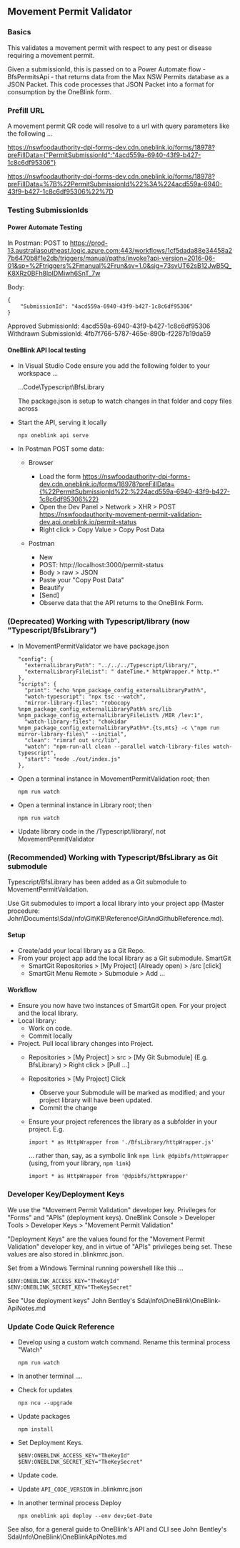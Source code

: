 ## Movement Permit Validator

### Basics

This validates a movement permit with respect to any pest or disease requiring a movement permit. 

Given a submissionId, this is passed on to a Power Automate flow - BfsPermitsApi - that returns data from the Max NSW Permits database as a JSON Packet. This code processes that JSON Packet into a format for consumption by the OneBlink form.

### Prefill URL

A movement permit QR code will resolve to a url with query parameters like the following ...

https://nswfoodauthority-dpi-forms-dev.cdn.oneblink.io/forms/18978?preFillData={"PermitSubmissionId":"4acd559a-6940-43f9-b427-1c8c6df95306"}

https://nswfoodauthority-dpi-forms-dev.cdn.oneblink.io/forms/18978?preFillData=%7B%22PermitSubmissionId%22%3A%224acd559a-6940-43f9-b427-1c8c6df95306%22%7D


### Testing SubmissionIds

#### Power Automate Testing

In Postman:
POST to
https://prod-13.australiasoutheast.logic.azure.com:443/workflows/1cf5dada88e34458a27b6470b8f1e2db/triggers/manual/paths/invoke?api-version=2016-06-01&sp=%2Ftriggers%2Fmanual%2Frun&sv=1.0&sig=73svUT62sB12JwB5Q_K8XRz0BFh8lpIDMiwh6SnT_7w

Body:

    {
        "SubmissionId": "4acd559a-6940-43f9-b427-1c8c6df95306"
    }

Approved  SubmissionId: 4acd559a-6940-43f9-b427-1c8c6df95306  
Withdrawn SubmissionId: 4fb7f766-5787-465e-890b-f2287b19da59

#### OneBlink API local testing

* In Visual Studio Code ensure you add the following folder to your workspace ...

    ...Code\Typescript\BfsLibrary

    The package.json is setup to watch changes in that folder and copy files across

* Start the API, serving it locally

      npx oneblink api serve

* In Postman POST some data:

  + Browser
    - Load the form https://nswfoodauthority-dpi-forms-dev.cdn.oneblink.io/forms/18978?preFillData={%22PermitSubmissionId%22:%224acd559a-6940-43f9-b427-1c8c6df95306%22}
    - Open the Dev Panel > Network > XHR >  POST https://nswfoodauthority-movement-permit-validation-dev.api.oneblink.io/permit-status
    - Right click > Copy Value > Copy Post Data
  
  + Postman
    - New 
    - POST: http://localhost:3000/permit-status
    - Body > raw > JSON
    - Paste your "Copy Post Data"
    - Beautify
    - [Send]
    - Observe data that the API returns to the OneBlink Form.

### (Deprecated) Working with Typescript/library (now "Typescript/BfsLibrary")

* In MovementPermitValidator we have package.json

      "config": {
        "externalLibraryPath": "../../../Typescript/library/",
        "externalLibraryFileList": " dateTime.* httpWrapper.* http.*"
      },
      "scripts": {
        "print": "echo %npm_package_config_externalLibraryPath%",
        "watch-typescript": "npx tsc --watch",
        "mirror-library-files": "robocopy %npm_package_config_externalLibraryPath% src/lib %npm_package_config_externalLibraryFileList% /MIR /lev:1",
        "watch-library-files": "chokidar %npm_package_config_externalLibraryPath%*.{ts,mts} -c \"npm run mirror-library-files\" --initial",
        "clean": "rimraf out src/lib",
        "watch": "npm-run-all clean --parallel watch-library-files watch-typescript",
        "start": "node ./out/index.js"
      },

* Open a terminal instance in MovementPermitValidation root; then   
    
      npm run watch

* Open a terminal instance in Library root; then   
    
      npm run watch

* Update library code in the /Typescript/library/, not MovementPermitValidator

### (Recommended) Working with Typescript/BfsLibrary as Git submodule

Typescript/BfsLibrary has been added as a Git submodule to MovementPermitValidation.

Use Git submodules to import a local library into your project app (Master procedure: John\Documents\Sda\Info\Git\KB\Reference\GitAndGithubReference.md).

#### Setup 

* Create/add your local library as a Git Repo.
* From your project app add the local library as a Git submodule. SmartGit  
  - SmartGit Repositories > [My Project] (Already open) > /src [click]
  - SmartGit Menu Remote > Submodule > Add ...

#### Workflow

* Ensure you now have two instances of SmartGit open. For your project and the local library.  
* Local library:
  - Work on code.
  - Commit locally
* Project. Pull local library changes into Project.
  - Repositories > [My Project] > src > [My Git Submodule] (E.g. BfsLibrary) > Right click > [Pull ...]
  - Repositories > [My Project] Click
    + Observe your Submodule will be marked as modified; and your project library will have been updated.
    + Commit the change 
  - Ensure your project references the library as a subfolder in your project. E.g.
    
        import * as HttpWrapper from './BfsLibrary/httpWrapper.js'
    
    ... rather than, say, as a symbolic link  `npm link @dpibfs/httpWrapper` (using, from your library, `npm link`)

        import * as HttpWrapper from '@dpibfs/httpWrapper'


### Developer Key/Deployment Keys

We use the "Movement Permit Validation" developer key. Privileges for "Forms" and "APIs" (deployment keys). OneBlink Console > Developer Tools > Developer Keys > "Movement Permit Validation"

"Deployment Keys" are the values found for the "Movement Permit Validation" developer key, and in virtue of "APIs" privileges being set. These values are also stored in .blinkmrc.json.

Set from a Windows Terminal running powershell like this ...

    $ENV:ONEBLINK_ACCESS_KEY="TheKeyId"
    $ENV:ONEBLINK_SECRET_KEY="TheKeySecret"

See "Use deployment keys" John Bentley's Sda\Info\OneBlink\OneBlink-ApiNotes.md

### Update Code Quick Reference

* Develop using a custom watch command. Rename this terminal process "Watch"

      npm run watch

* In another terminal ....

* Check for updates

      npx ncu --upgrade

* Update packages

      npm install

* Set Deployment Keys.

      $ENV:ONEBLINK_ACCESS_KEY="TheKeyId"
      $ENV:ONEBLINK_SECRET_KEY="TheKeySecret"      

* Update code.

* Update `API_CODE_VERSION` in .blinkmrc.json

* In another terminal process Deploy

      npx oneblink api deploy --env dev;Get-Date

See also, for a general guide to OneBlink's API and CLI see John Bentley's Sda\Info\OneBlink\OneBlinkApiNotes.md